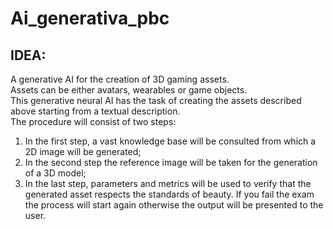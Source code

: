# Ai_generativa_pbc

## IDEA:
<p>
A generative AI for the creation of 3D gaming assets. <br>
Assets can be either avatars, wearables or game objects. <br>
This generative neural AI has the task of creating the assets described above starting from a textual description. <br>
The procedure will consist of two steps: <br>
<ol>
  <li>In the first step, a vast knowledge base will be consulted from which a 2D image will be generated;</li>  
  <li>In the second step the reference image will be taken for the generation of a 3D model;</li>
  <li>In the last step, parameters and metrics will be used to verify that the generated asset respects the standards of beauty. If you fail the exam the process will start again otherwise the output will be presented to the user.</li>
</ol>
</p>
